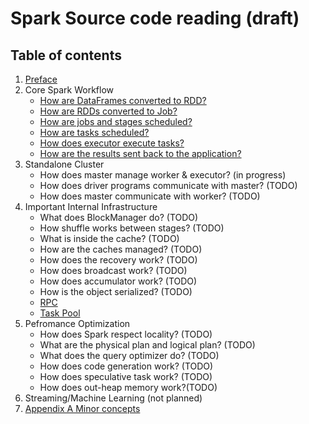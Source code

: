 # Spark Source code reading (draft)
## Table of contents
1. [Preface](preface.md)
2. Core Spark Workflow
   * [How are DataFrames converted to RDD?](workflow/df2rdd.md)
   * [How are RDDs converted to Job?](workflow/rdd2job.md)
   * [How are jobs and stages scheduled?](workflow/job_schedule.md)
   * [How are tasks scheduled?](workflow/task_schedule.md)
   * [How does executor execute tasks?](workflow/task_execution.md)
   * [How are the results sent back to the application?](workflow/result.md)
3. Standalone Cluster
   * How does master manage worker & executor? (in progress)
   * How does driver programs communicate with master? (TODO) 
   * How does master communicate with worker? (TODO)
4. Important Internal Infrastructure
   * What does BlockManager do? (TODO)
   * How shuffle works between stages? (TODO)
   * What is inside the cache? (TODO)
   * How are the caches managed? (TODO)
   * How does the recovery work? (TODO)
   * How does broadcast work? (TODO)
   * How does accumulator work? (TODO)
   * How is the object serialized? (TODO)
   * [RPC](infrastructure/rpc.md)
   * [Task Pool](infrastructure/pool.md)
5. Pefromance Optimization
   * How does Spark respect locality? (TODO)
   * What are the physical plan and logical plan? (TODO)
   * What does the query optimizer do? (TODO)
   * How does code generation work? (TODO)
   * How does speculative task work? (TODO)
   * How does out-heap memory work?(TODO)
6. Streaming/Machine Learning (not planned)
7. [Appendix A Minor concepts](appendix/minor_concepts.md)